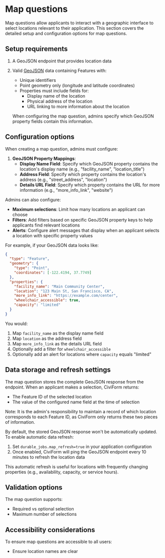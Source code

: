# Map questions

Map questions allow applicants to interact with a geographic interface to select locations relevant to their application. This section covers the detailed setup and configuration options for map questions.

## Setup requirements

1. A GeoJSON endpoint that provides location data
2. Valid [GeoJSON](https://datatracker.ietf.org/doc/html/rfc7946) data containing Features with:
   - Unique identifiers
   - Point geometry only (longitude and latitude coordinates)
   - Properties must include fields for:
     - Display name of the location
     - Physical address of the location
     - URL linking to more information about the location
   
   When configuring the map question, admins specify which GeoJSON property fields contain this information.

## Configuration options

When creating a map question, admins must configure:

1. **GeoJSON Property Mappings**:
   - **Display Name Field**: Specify which GeoJSON property contains the location's display name (e.g., "facility_name", "location_title")
   - **Address Field**: Specify which property contains the location's address (e.g., "street_address", "location")
   - **Details URL Field**: Specify which property contains the URL for more information (e.g., "more_info_link", "website")

Admins can also configure:

- **Maximum selections**: Limit how many locations an applicant can choose
- **Filters**: Add filters based on specific GeoJSON property keys to help applicants find relevant locations
- **Alerts**: Configure alert messages that display when an applicant selects a location with specific property values

For example, if your GeoJSON data looks like:
```json
{
  "type": "Feature",
  "geometry": {
    "type": "Point",
    "coordinates": [-122.4194, 37.7749]
  },
  "properties": {
    "facility_name": "Main Community Center",
    "location": "123 Main St, San Francisco, CA",
    "more_info_link": "https://example.com/center",
    "wheelchair_accessible": true,
    "capacity": "limited"
  }
}
```

You would:
1. Map `facility_name` as the display name field
2. Map `location` as the address field
3. Map `more_info_link` as the details URL field
4. Optionally add a filter for `wheelchair_accessible`
5. Optionally add an alert for locations where `capacity` equals "limited"

## Data storage and refresh settings

The map question stores the complete GeoJSON response from the endpoint. When an applicant makes a selection, CiviForm returns:
- The Feature ID of the selected location
- The value of the configured name field at the time of selection

Note: It is the admin's responsibility to maintain a record of which location corresponds to each Feature ID, as CiviForm only returns these two pieces of information.

By default, the stored GeoJSON response won't be automatically updated. To enable automatic data refresh:

1. Set `durable_jobs.map_refresh=true` in your application configuration
2. Once enabled, CiviForm will ping the GeoJSON endpoint every 10 minutes to refresh the location data

This automatic refresh is useful for locations with frequently changing properties (e.g., availability, capacity, or service hours).

## Validation options

The map question supports:
- Required vs optional selection
- Maximum number of selections

## Accessibility considerations

To ensure map questions are accessible to all users:
- Ensure location names are clear
